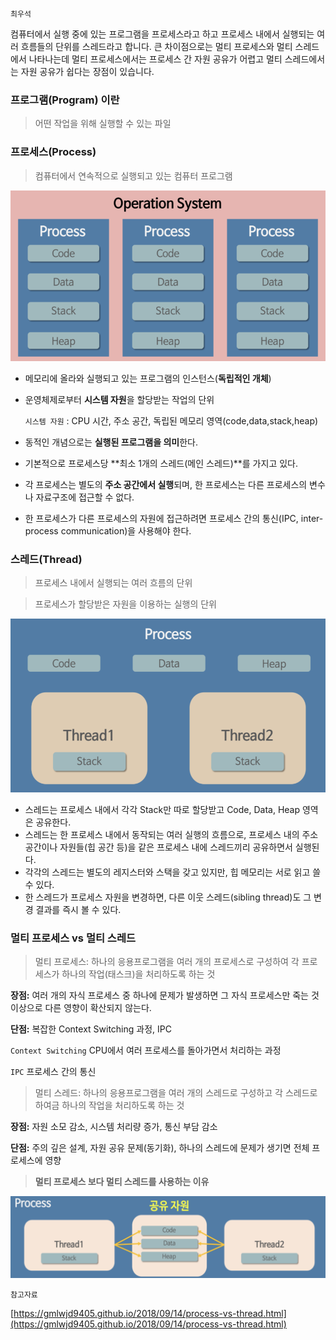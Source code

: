`최우석`

컴퓨터에서 실행 중에 있는 프로그램을 프로세스라고 하고 프로세스 내에서 실행되는 여러 흐름들의 단위를 스레드라고 합니다. 큰 차이점으로는 멀티 프로세스와 멀티 스레드에서 나타나는데 멀티 프로세스에서는 프로세스 간 자원 공유가 어렵고 멀티 스레드에서는 자원 공유가 쉽다는 장점이 있습니다.

### 프로그램(Program) 이란

> 어떤 작업을 위해 실행할 수 있는 파일

### 프로세스(Process)

> 컴퓨터에서 연속적으로 실행되고 있는 컴퓨터 프로그램

![](https://github.com/knotted-developers/Computer-science/blob/main/Development%20common%20sense/Images/process.png)

- 메모리에 올라와 실행되고 있는 프로그램의 인스턴스(**독립적인 개체**)
- 운영체제로부터 **시스템 자원**을 할당받는 작업의 단위

    `시스템 자원` : CPU 시간, 주소 공간, 독립된 메모리 영역(code,data,stack,heap)

- 동적인 개념으로는 **실행된 프로그램을 의미**한다.
- 기본적으로 프로세스당 **최소 1개의 스레드(메인 스레드)**를 가지고 있다.
- 각 프로세스는 별도의 **주소 공간에서 실행**되며, 한 프로세스는 다른 프로세스의 변수나 자료구조에 접근할 수 없다.
- 한 프로세스가 다른 프로세스의 자원에 접근하려면 프로세스 간의 통신(IPC, inter-process communication)을 사용해야 한다.

### 스레드(Thread)

> 프로세스 내에서 실행되는 여러 흐름의 단위

> 프로세스가 할당받은 자원을 이용하는 실행의 단위

![](https://github.com/knotted-developers/Computer-science/blob/main/Development%20common%20sense/Images/process2.png)

- 스레드는 프로세스 내에서 각각 Stack만 따로 할당받고 Code, Data, Heap 영역은 공유한다.
- 스레드는 한 프로세스 내에서 동작되는 여러 실행의 흐름으로, 프로세스 내의 주소 공간이나 자원들(힙 공간 등)을 같은 프로세스 내에 스레드끼리 공유하면서 실행된다.
- 각각의 스레드는 별도의 레지스터와 스택을 갖고 있지만, 힙 메모리는 서로 읽고 쓸 수 있다.
- 한 스레드가 프로세스 자원을 변경하면, 다른 이웃 스레드(sibling thread)도 그 변경 결과를 즉시 볼 수 있다.

### 멀티 프로세스 vs 멀티 스레드

> 멀티 프로세스: 하나의 응용프로그램을 여러 개의 프로세스로 구성하여 각 프로세스가 하나의 작업(태스크)을 처리하도록 하는 것

**장점:** 여러 개의 자식 프로세스 중 하나에 문제가 발생하면 그 자식 프로세스만 죽는 것 이상으로 다른 영향이 확산되지 않는다.

**단점:** 복잡한 Context Switching 과정, IPC

`Context Switching` CPU에서 여러 프로세스를 돌아가면서 처리하는 과정

`IPC` 프로세스 간의 통신

> 멀티 스레드: 하나의 응용프로그램을 여러 개의 스레드로 구성하고 각 스레드로 하여금 하나의 작업을 처리하도록 하는 것

**장점:** 자원 소모 감소, 시스템 처리량 증가, 통신 부담 감소

**단점:** 주의 깊은 설계, 자원 공유 문제(동기화), 하나의 스레드에 문제가 생기면 전체 프로세스에 영향

> **멀티 프로세스 보다 멀티 스레드를 사용하는 이유**

![](https://github.com/knotted-developers/Computer-science/blob/main/Development%20common%20sense/Images/process3.png)

`참고자료`

[https://gmlwjd9405.github.io/2018/09/14/process-vs-thread.html](https://gmlwjd9405.github.io/2018/09/14/process-vs-thread.html)
